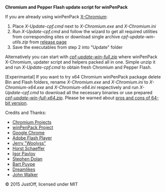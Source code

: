**Chromium and Pepper Flash update script for winPenPack**

If you are already using winPenPack [X-Chromium](http://www.winpenpack.com/en/download.php?view.1082):

1. Place *X-Update-cpf.cmd* next to *X-Chromium.exe* and *X-Chromium.ini*
2. Run *X-Update-cpf.cmd* and follow the wizard to get all required utilities from corresponding sites or download single archive *cpf-update-win-utils.zip* from [release page](https://github.com/JustOff/cpf-update-win/releases/latest)
3. Save the executables from step 2 into "Update" folder
 
Alternatively you can start with *[cpf-update-win-full.zip](https://github.com/JustOff/cpf-update-win/releases/latest)* where winPenPack X-Chromium, updater script and helpers packed all in one. Simple unzip it and run *X-Update-cpf.cmd* to obtain fresh Chromium and Pepper Flash.

[Experimantal] If you want to try x64 Chromium winPenPack package delete Bin and Flash folders, rename *X-Chromium.exe* and *X-Chromium.ini* to *X-Chromium-x64.exe* and *X-Chromium-x64.ini* respectively and run *X-Update-cpf.cmd* to download all the necessary binaries or use prepared *[cpf-update-win-full-x64.zip](https://github.com/JustOff/cpf-update-win/releases/latest)*. Please be warned about [pros and cons of 64-bit version](http://www.makeuseof.com/tag/chrome-64-bit-vs-32-bit-for-windows-is-64-bit-worth-installing/).

Credits and Thanks:
* [Chromium Projects](http://www.chromium.org/)
* [winPenPack Project](http://www.winpenpack.com/)
* [Google Chrome](https://www.google.com/chrome/)
* [Adobe Flash Player](http://get.adobe.com/flashplayer/)
* [Jerry "Woolyss"](http://chromium.woolyss.com/)
* [Horst Schaeffer](http://www.horstmuc.de/)
* [Igor Pavlov](http://www.7-zip.org/)
* [Stephen Dolan](http://stedolan.github.io/jq/)
* [Bart Puype](http://users.ugent.be/~bpuype/wget/)
* [Dreamlikes](https://code.google.com/p/gnu-on-windows/)
* [John Walker](https://www.fourmilab.ch/md5/)

&copy; 2015 JustOff, licensed under MIT
